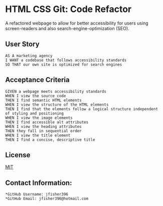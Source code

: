 # HTML CSS Git: Code Refactor

A refactored webpage to allow for better accessibility for users using screen-readers and also search-engine-optimization (SEO).

## User Story

```
AS A marketing agency
I WANT a codebase that follows accessibility standards
SO THAT our own site is optimized for search engines
```

## Acceptance Criteria

```
GIVEN a webpage meets accessibility standards
WHEN I view the source code
THEN I find semantic HTML elements
WHEN I view the structure of the HTML elements
THEN I find that the elements follow a logical structure independent of styling and positioning
WHEN I view the image elements
THEN I find accessible alt attributes
WHEN I view the heading attributes
THEN they fall in sequential order
WHEN I view the title element
THEN I find a concise, descriptive title
```
## License

[MIT](https://choosealicense.com/licenses/mit/)

## Contact Information:
    *GitHub Username: jfisher396
    *GitHub Email: jfisher396@hotmail.com